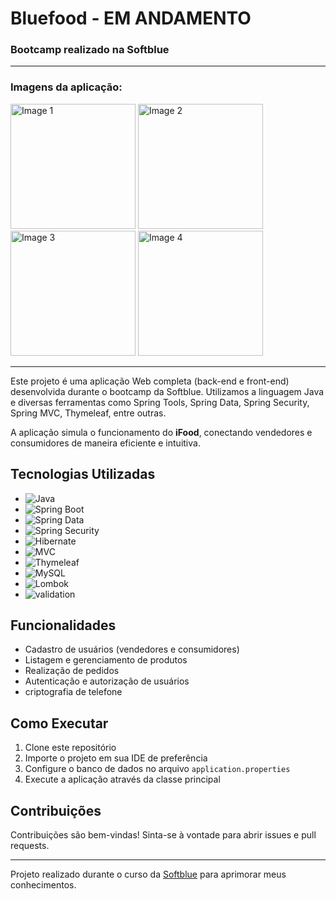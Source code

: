 # Bluefood - EM ANDAMENTO

### Bootcamp realizado na Softblue
---
<h3>Imagens da aplicação:</h3>
<p align="start">
    <img src="https://dsm01pap002files.storage.live.com/y4mNQHHUuajcJr0zCbyBnWRo3Aj5_X38tRdvn4K3qsTuo_ZqzdSCnEzebP2bWBP9Bj3EWN_TYxMxO0DwaUMvD9_Aovo6z1LqzHM1gHkl_0z8SP6kWoMhIxhjTTrsZHBOg8cQOtoutki7_PNogR0il9QEcSpczRXiDzrO9htRgrgWkXN5LqQzdjBrkyGp_tF9lcx?width=660&height=480&cropmode=none" alt="Image 1" width="200"/>
    <img src="https://dsm01pap002files.storage.live.com/y4mwJpKVTR7W10-TVpuqgr63qRrjcBvyVll9mX0KNyEPJICjjWqsHpcUyEPq_fHRaP60V1qrCd92Pw_oMy3FPeRehMb_PpuD3-8GDkIYwk2b54hdYi8AD95G2S0Ljk8M7rtL5SjQI-zDo1R5G3Jb_f95hETV6jeJvlpnvfwQr0Sc8fu0Fw6A7s4yIzoFhTiMd7b?width=620&height=660&cropmode=none" alt="Image 2" width="200"/>
    <img src="https://dsm01pap002files.storage.live.com/y4mOO2scOn8nzTHgrA5BVk97p87ri1hIrWV3q9Yfwa1zinXI6KZKRPMMMrX7uYuYXR8KeEAhxTtxbejzF7nQUh8b2J9QZ2VW7IBnlG0jBy92Ngy-9v4oHagGYHgHUpuuz9zZmBoJNAjyHoFVrxcgwiN0eMgJU6SzwIG97Qg9mQHxU7AlMRoJQ-PEsKqUc_YJk2W?width=527&height=660&cropmode=none" alt="Image 3" width="200"/>
    <img src="https://dsm01pap002files.storage.live.com/y4mIe30xXLoFcfs_S8uOnPRRQYX2Coy232yVFujeoDnFRa4qbh0_9rAZqavGnhT_kr7-LAkuB045JH-DNtMsB3bI9zjPca6Ifpjrae2L5IgrYF6kZuNYLOclnOPS3Xw2fzrZ118oGf36DyV4awt8BPo9TiSSwSiVbm_I4GkiF2f6Y0TScIeQ84AOCk80A5zDRZJ?width=599&height=660&cropmode=none" alt="Image 4" width="200"/>
</p>

---

Este projeto é uma aplicação Web completa (back-end e front-end) desenvolvida durante o bootcamp da Softblue. Utilizamos a linguagem Java e diversas ferramentas como Spring Tools, Spring Data, Spring Security, Spring MVC, Thymeleaf, entre outras.

A aplicação simula o funcionamento do **iFood**, conectando vendedores e consumidores de maneira eficiente e intuitiva.

## Tecnologias Utilizadas

- ![Java](https://img.shields.io/badge/Java-007396?style=for-the-badge&logo=java&logoColor=white)
- ![Spring Boot](https://img.shields.io/badge/Spring_Boot-6DB33F?style=for-the-badge&logo=spring-boot&logoColor=white)
- ![Spring Data](https://img.shields.io/badge/Spring_Data-6DB33F?style=for-the-badge&logoColor=white)
- ![Spring Security](https://img.shields.io/badge/Spring_Security-6DB33F?style=for-the-badge&logoColor=white)
- ![Hibernate](https://img.shields.io/badge/Hibernate-59666C?style=for-the-badge&logo=hibernate&logoColor=white)
- ![MVC](https://img.shields.io/badge/MVC-6DB33F?style=for-the-badge&logoColor=white)
- ![Thymeleaf](https://img.shields.io/badge/Thymeleaf-005F0F?style=for-the-badge&logo=thymeleaf&logoColor=white)
- ![MySQL](https://img.shields.io/badge/MySQL-4479A1?style=for-the-badge&logo=mysql&logoColor=white)
- ![Lombok](https://img.shields.io/badge/Lombok-BC2E26?style=for-the-badge&logoColor=white)
- ![validation](https://img.shields.io/badge/javax.validation-59666C?style=for-the-badge&logoColor=white)

## Funcionalidades

- Cadastro de usuários (vendedores e consumidores)
- Listagem e gerenciamento de produtos
- Realização de pedidos
- Autenticação e autorização de usuários
-  criptografia de telefone

## Como Executar

1. Clone este repositório
2. Importe o projeto em sua IDE de preferência
3. Configure o banco de dados no arquivo `application.properties`
4. Execute a aplicação através da classe principal

## Contribuições

Contribuições são bem-vindas! Sinta-se à vontade para abrir issues e pull requests.

---
Projeto realizado durante o curso da [Softblue](https://www.softblue.com.br) para aprimorar meus conhecimentos.
